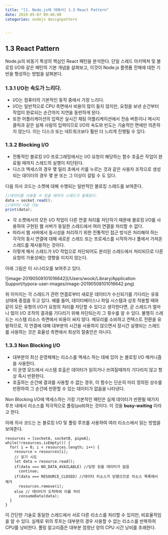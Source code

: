```yaml
---
title: "[1. Node.js에 대해서] 1.3 React Pattern"
date: 2019-05-07 09:46:00
categories: nodejs designpattern


---
```


## 1.3 React Pattern

Node.js의 비동기 특성의 핵심인 React 패턴을 분석한다. 단일 스레드 아키텍쳐 및 블로킹 I/O와 같은 패턴의 기본 개념을 살펴보고, 이것이 Node.js 플랫폼 전체에 대한 기반을 형성하는 방법을 살펴본다.

### 1.3.1 I/O는 속도가 느리다.

- I/O는 컴퓨터의 기본적인 동작 중에서 가장 느리다.
- I/O는 일반적으로 CPU 측면에서 비용이 많이 들지 않지만, 요청을 보낸 순간부터 작업이 완료되는 순간까지 지연을 동반하게 된다.
- 또한 어플리케이션의 입력은 실시간 채팅 어플리케이션에서 전송 버튼이나 메시지 클릭과 같은 실제 사람의 입력이므로 I/O의 속도와 빈도는 기술적인 면에만 의존하지 않는다. 이는 디스크 또는 네트워크보다 훨씬 더 느리게 진행될 수 있다.

### 1.3.2 Blocking I/O

- 전통적인 블로킹 I/O 프로그래밍에서는 I/O 요청이 해당하는 함수 호출은 작업이 완료될 때까지 스레드의 실행이 차단된다. 
- 디스크 액세스의 경우 몇 밀리 초에서 키를 누르는 것과 같은 사용자 조작으로 생성되는 데이터의 경우 몇 분 또는 그 이상이 걸릴 수 도 있다.

다음 의사 코드는 소켓에 대해 수행되는 일반적인 블로킹 스레드를 보여준다.

```javascript
//데이터를 사용할 수 있을 때까지 스레드가 블록된다.
data = socket.read();
//데이터 사용 가능
print(data);
```

- 각 소켓에서의 모든 I/O 작업이 다른 연결 처리를 차단하기 때문에 블로킹 I/O를 사용하여 구현된 웹 서버가 동일한 스레드에서 여러 연결을 처리할 수 없다.
- 따라서 웹 서버에서 동시성을 처리하기 위한 전통적인 접근 방식은 처리해야 하는 각각의 동시 연결에 대해 새로운 스레드 또는 프로세스를 시작하거나 풀에서 가져온 스레드를 재사용하는 것이다.
- 이렇게 해서 스레드가 I/O 작업으로 차단되어도 분리된 스레드에서 처리되므로 다른 요청의 가용성에는 영향을 미치지 않는다.

아래 그림은 이 시나리오를 보여주고 있다.

![image-20190508101016642](/Users/wook/Library/Application Support/typora-user-images/image-20190508101016642.png)

위 이미지는 각 스레드가 관련 연결로부터 새로운 데이터가 수신되기를 기다리는 유휴 상태에 중점을 두고 있다. 예를 들어, 데이터베이스나 파일 시스템과 상호 작용할 때와 같이 모든 유형의 I/O가 요청의 처리를 차단할 수 있다고 생각한다면, 곧 스레드가 얼마나 많이 I/O 조작의 결과를 기다리기 위해 차단되는지 그 횟수를 알 수 있다. 불행히 스레드는 시스템 리소스 측면에서 비용이 싸지 않다. 메모리를 소비하고 컨텍스트 전환을 유발하므로, 각 연결에 대해 대부분의 시간을 사용하지 않으면서 장시간 실행되는 스레드를 사용하는 것은 효율성 측면에서 최상의 절충안은 아니다.

### 1.3.3 Non Blocking I/O

- 대부분의 최신 운영체제는 리소스를 액세스 하는 데에 있어 논 블로킹 I/O 매커니즘을 사용한다.
- 이 운영 모드에서 시스템 호출은 데이터가 읽히거나 쓰여질때까지 기다리지 않고 항상 즉시 반환한다.
- 호출하는 순간에 결과를 사용할 수 없는 경우, 이 함수는 단순히 미리 정의된 상수를 반환하여 그 순간에 반환할 수 있는 데이터가 없음을 나타낸다.

Non Blocking I/O에 액세스하는 가장 기본적인 패턴은 실제 데이터가 반환될 때가지 루프 내에서 리소스를 적극적으로 폴링(poll)하는 것이다. 이 것을 **busy-waiting** 이라고 한다.

아래 의사 코드는 논 블로킹 I/O 및 폴링 루프를 사용하여 여러 리소스에서 읽는 방법을 보여준다.

```
resources = [socketA, socketB, pipeA];
while(!resources.isEmpty()) {
  for( i = 0; i < resources.length; i++) {
    resource = resources[i];
    // 읽기 시도
    let data = resource.read();
    if(data === NO_DATA_AVAILABLE) //당장 읽을 데이터가 없음
      continue;
    if(data === RESOURCE_CLOSED) //데이터 리소스가 닫혔으므로 리소스 목록에서 제거
      resources.remove(i);
    else // 데이터가 도착하여 이를 처리
      consumeData(data);
  }
}
```

이 간단한 기술로 동일한 스레드에서 서로 다른 리소스를 처리할 수 있지만, 비효율적임을 알 수 있다. 실제로 위의 루프는 대부분의 경우 사용할 수 없는 리소스를 반복하여 CPU를 낭비한다. 폴링 알고리즘은 대부분 엄청난 양의 CPU 시간 낭비를 초래한다. 